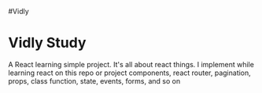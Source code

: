 #Vidly 

<h1> Vidly Study </h1>

<p> A React learning simple project. It's all about react things. I implement while learning react on this repo or project components, react router, pagination, props, class function, state, events, forms, and so on </p>
